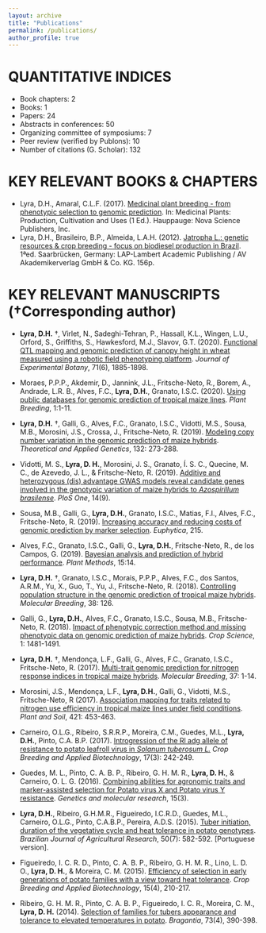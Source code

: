 ```yaml
---
layout: archive
title: "Publications"
permalink: /publications/
author_profile: true
---
```


QUANTITATIVE INDICES
======
- Book chapters: 2 
- Books: 1 
- Papers: 24 
- Abstracts in conferences: 50
- Organizing committee of symposiums: 7
- Peer review (verified by Publons): 10
- Number of citations (G. Scholar): 132

KEY RELEVANT BOOKS & CHAPTERS
======
- Lyra, D.H., Amaral, C.L.F. (2017). [Medicinal plant breeding - from phenotypic selection to genomic prediction](https://novapublishers.com/shop/medicinal-plants-production-cultivation-and-uses/). In: Medicinal Plants: Production, Cultivation and Uses (1 Ed.). Hauppauge: Nova Science Publishers, Inc.
- Lyra, D.H., Brasileiro, B.P., Almeida, L.A.H. (2012). [Jatropha L.: genetic resources & crop breeding - focus on biodiesel production in Brazil](https://www.amazon.com/Jatropha-L-Resources-Biodiesel-Production/dp/3659216941). 1ªed. Saarbrücken, Germany: LAP-Lambert Academic Publishing / AV Akademikerverlag GmbH & Co. KG. 156p.

KEY RELEVANT MANUSCRIPTS (†Corresponding author)
======
- **Lyra, D.H.** †, Virlet, N., Sadeghi-Tehran, P., Hassall, K.L., Wingen, L.U., Orford, S., Griffiths, S., Hawkesford, M.J., Slavov, G.T. (2020). [Functional QTL mapping and genomic prediction of canopy height in wheat measured using a robotic field phenotyping platform](https://academic.oup.com/jxb/article/71/6/1885/5757976). *Journal of Experimental Botany*, 71(6), 1885-1898. 

-	Moraes, P.P.P., Akdemir, D., Jannink, J.L., Fritsche-Neto, R., Borem, A., Andrade, L.R. B., Alves, F.C., **Lyra, D.H.**, Granato, I.S.C. (2020). [Using public databases for genomic prediction of tropical maize lines](https://onlinelibrary.wiley.com/doi/full/10.1111/pbr.12827). *Plant Breeding*, 1:1-11.

- **Lyra, D.H.** †, Galli, G., Alves, F.C., Granato, I.S.C., Vidotti, M.S., Sousa, M.B., Morosini, J.S., Crossa, J., Fritsche-Neto, R. (2019). [Modeling copy number variation in the genomic prediction of maize hybrids](https://link.springer.com/article/10.1007/s00122-018-3215-2). *Theoretical and Applied Genetics*, 132: 273-288. 

- Vidotti, M. S., **Lyra, D. H.**, Morosini, J. S., Granato, Í. S. C., Quecine, M. C., de Azevedo, J. L., & Fritsche-Neto, R. (2019). [Additive and heterozygous (dis) advantage GWAS models reveal candidate genes involved in the genotypic variation of maize hybrids to *Azospirillum brasilense*](https://journals.plos.org/plosone/article?id=10.1371/journal.pone.0222788). *PloS One*, 14(9).

- Sousa, M.B., Galli, G., **Lyra, D.H.**, Granato, I.S.C., Matias, F.I., Alves, F.C., Fritsche-Neto, R. (2019). [Increasing accuracy and reducing costs of genomic prediction by marker selection](https://link.springer.com/article/10.1007%2Fs10681-019-2339-z). *Euphytica*, 215.

- Alves, F.C., Granato, I.S.C., Galli, G., **Lyra, D.H.**, Fritsche-Neto, R., de los Campos, G. (2019). [Bayesian analysis and prediction of hybrid performance](https://plantmethods.biomedcentral.com/articles/10.1186/s13007-019-0388-x). *Plant Methods*, 15:14.

- **Lyra, D.H.** †, Granato, I.S.C., Morais, P.P.P., Alves, F.C., dos Santos, A.R.M., Yu, X., Guo, T., Yu, J., Fritsche-Neto, R. (2018). [Controlling population structure in the genomic prediction of tropical maize hybrids](https://link.springer.com/article/10.1007%2Fs11032-018-0882-2). *Molecular Breeding*, 38: 126.

- Galli, G., **Lyra, D.H.**, Alves, F.C., Granato, I.S.C., Sousa, M.B., Fritsche-Neto, R. (2018). [Impact of phenotypic correction method and missing phenotypic data on genomic prediction of maize hybrids](https://acsess.onlinelibrary.wiley.com/doi/abs/10.2135/cropsci2017.07.0459). *Crop Science*, 1: 1481-1491.

- **Lyra, D.H.** †, Mendonça, L.F., Galli, G., Alves, F.C., Granato, I.S.C., Fritsche-Neto, R. (2017). [Multi-trait genomic prediction for nitrogen response indices in tropical maize hybrids](https://link.springer.com/article/10.1007%2Fs11032-017-0681-1). *Molecular Breeding*, 37: 1-14. 

- Morosini, J.S., Mendonça, L.F., **Lyra, D.H.**, Galli, G., Vidotti, M.S., Fritsche-Neto, R (2017). [Association mapping for traits related to nitrogen use efficiency in tropical maize lines under field conditions](https://link.springer.com/article/10.1007%2Fs11104-017-3479-3). *Plant and Soil*, 421: 453-463.

- Carneiro, O.L.G., Ribeiro, S.R.R.P., Moreira, C.M., Guedes, M.L., **Lyra, D.H.**, Pinto, C.A. B.P. (2017). [Introgression of the Rl adg allele of resistance to potato leafroll virus in *Solanum tuberosum L.*](https://www.scielo.br/scielo.php?script=sci_arttext&pid=S1984-70332017000300242&lng=en&tlng=en) *Crop Breeding and Applied Biotechnology*, 17(3): 242-249.

- Guedes, M. L., Pinto, C. A. B. P., Ribeiro, G. H. M. R., **Lyra, D. H.**, & Carneiro, O. L. G. (2016). [Combining abilities for agronomic traits and marker-assisted selection for Potato virus X and Potato virus Y resistance](https://www.researchgate.net/publication/308272509_Combining_abilities_for_agronomic_traits_and_marker-assisted_selection_for_Potato_virus_X_and_Potato_virus_Y_resistance). *Genetics and molecular research*, 15(3).

- **Lyra, D.H.**, Ribeiro, G.H.M.R., Figueiredo, I.C.R.D., Guedes, M.L., Carneiro, O.L.G., Pinto, C.A.B.P., Pereira, A.D.S. (2015). [Tuber initiation, duration of the vegetative cycle and heat tolerance in potato genotypes](https://www.scielo.br/scielo.php?pid=S0100-204X2015000700582&script=sci_abstract). *Brazilian Journal of Agricultural Research*, 50(7): 582-592. [Portuguese version].

- Figueiredo, I. C. R. D., Pinto, C. A. B. P., Ribeiro, G. H. M. R., Lino, L. D. O., **Lyra, D. H.**, & Moreira, C. M. (2015). [Efficiency of selection in early generations of potato families with a view toward heat tolerance](https://www.researchgate.net/publication/290786970_Efficiency_of_selection_in_early_generations_of_potato_families_with_a_view_toward_heat_tolerance). *Crop Breeding and Applied Biotechnology*, 15(4), 210-217.

- Ribeiro, G. H. M. R., Pinto, C. A. B. P., Figueiredo, I. C. R., Moreira, C. M., **Lyra, D. H.** (2014). [Selection of families for tubers appearance and tolerance to elevated temperatures in potato](https://www.scielo.br/scielo.php?script=sci_arttext&pid=S0006-87052014000400007). *Bragantia*, 73(4), 390-398.
